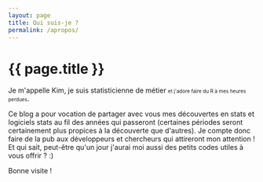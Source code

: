 ```yaml
---
layout: page
title: Qui suis-je ?
permalink: /apropos/
---
```

<h1 class="post-title">{{ page.title }}</h1>

<p>Je m'appelle Kim, je suis statisticienne de métier <FONT size="1">et j'adore faire du R à mes heures perdues</FONT>.</p>

<p>Ce blog a pour vocation de partager avec vous mes découvertes en stats et logiciels stats au fil des années qui passeront (certaines périodes seront certainement plus propices à la découverte que d'autres). Je compte donc faire de la pub aux développeurs et chercheurs qui attireront mon attention ! Et qui sait, peut-être qu'un jour j'aurai moi aussi des petits codes utiles à vous offrir ? :)</p>

<p>Bonne visite !</p>
